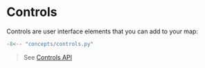 # Controls

Controls are user interface elements that you can add to your map:

```python
-8<-- "concepts/controls.py"
```

> See [Controls API](../../api/controls/)
